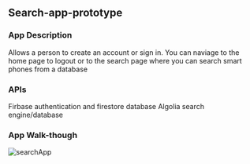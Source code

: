 
## Search-app-prototype

### App Description
Allows a person  to create an account or sign in. 
You can naviage to the home page to logout or 
to the search page where you can search smart phones from a database

### APIs
Firbase authentication and firestore database
Algolia search engine/database

### App Walk-though

![searchApp](https://user-images.githubusercontent.com/61709871/113615455-e41b1780-9621-11eb-9d01-e01f20b80f9b.gif)
